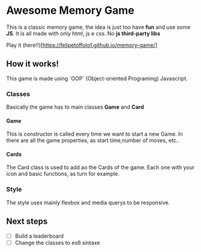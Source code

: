 # Awesome Memory Game
This is a classic memory game, the idea is just too have **fun** and use some **JS**.
It is all made with only html, js e css. No **js third-party libs**

Play it (here!!)[https://felipetoffolo1.github.io/memory-game/]

## How it works!
This game is made using ´OOP´ (Object-oriented Programing) Javascript.
### Classes
Basically the game has to main classes **Game** and **Card**
#### Game
This is constructor is called every time we want to start a new Game.
In there are all the game properties, as start time,number of moves, etc..

#### Cards
The Card class is used to add ao the Cards of the game. Each one with your icon and basic functions, as turn for example.

### Style
The style uses mainly flexbox and media querys to be responsive.

## Next steps
 - [ ] Build a leaderboard
 - [ ] Change the classes to es6 sintaxe
